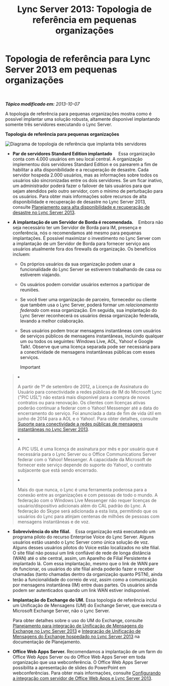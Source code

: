 ﻿---
title: 'Lync Server 2013: Topologia de referência em pequenas organizações '
TOCTitle: 'Topologia de referência em pequenas organizações '
ms:assetid: 0453aeee-c41f-44e6-a6e0-aaace526ca08
ms:mtpsurl: https://technet.microsoft.com/pt-br/library/Gg398095(v=OCS.15)
ms:contentKeyID: 49305717
ms.date: 05/19/2016
mtps_version: v=OCS.15
ms.translationtype: HT
---

# Topologia de referência para Lync Server 2013 em pequenas organizações

 

_**Tópico modificado em:** 2013-10-07_

A topologia de referência para pequenas organizações mostra como é possível implantar uma solução robusta, altamente disponível implantando somente três servidores executando o Lync Server.

**Topologia de referência para pequenas organizações**

![Diagrama de topologia de referência que implanta três servidores](images/Gg398095.25196d0d-dd07-451b-83ba-94c0ddf59030(OCS.15).jpg "Diagrama de topologia de referência que implanta três servidores")

  - **Par de servidores Standard Edition implantado**     Essa organização conta com 4.000 usuários em seu local central. A organização implementou dois servidores Standard Edition e os parearem a fim de habilitar a alta disponibilidade e a recuperação de desastre. Cada servidor hospeda 2.000 usuários, mas as informações sobre todos os usuários são sincronizadas entre os dois servidores. Se um ficar inativo, um administrador poderá fazer o failover de tais usuários para que sejam atendidos pelo outro servidor, com o mínimo de perturbação para os usuários. Para obter mais informações sobre recursos de alta disponibilidade e recuperação de desastre no Lync Server 2013, consulte [Planejamento para alta disponibilidade e recuperação de desastre no Lync Server 2013](lync-server-2013-planning-for-high-availability-and-disaster-recovery.md).

  - **A implantação de um Servidor de Borda é recomendada.**    Embora não seja necessário ter um Servidor de Borda para IM, presença e conferência, nós o recomendamos até mesmo para pequenas implantações. É possível maximizar o investimento no Lync Server com a implantação de um Servidor de Borda para fornecer serviço aos usuários atualmente fora dos firewalls da organização. Os benefícios incluem:
    
      - Os próprios usuários da sua organização podem usar a funcionalidade do Lync Server se estiverem trabalhando de casa ou estiverem viajando.
    
      - Os usuários podem convidar usuários externos a participar de reuniões.
    
      - Se você tiver uma organização de parceiro, fornecedor ou cliente que também usa o Lync Server, poderá formar um *relacionamento federado* com essa organização. Em seguida, sua implantação do Lync Server reconhecerá os usuários dessa organização federada, levando a melhor colaboração.
    
      - Seus usuários podem trocar mensagens instantâneas com usuários de serviços públicos de mensagens instantâneas, incluindo qualquer um ou todos os seguintes: Windows Live, AOL, Yahoo\! e Google Talk\!. Observe que uma licença separada pode ser necessária para a conectividade de mensagens instantâneas públicas com esses serviços.
        
        > [!IMPORTANT]  
        > <ul>        
> <li><p>A partir de 1º de setembro de 2012, a Licença de Assinatura do Usuário para conectividade a redes públicas de IM do Microsoft Lync (&quot;PIC USL&quot;) não estará mais disponível para a compra de novos contratos ou para renovação. Os clientes com licenças ativas poderão continuar a federar com o Yahoo! Messenger até a data do encerramento do serviço. Foi anunciada a data de fim de vida útil em junho de 2014 para a AOL e o Yahoo!. Para obter detalhes, consulte <a href="lync-server-2013-support-for-public-instant-messenger-connectivity.md">Suporte para conectividade a redes públicas de mensagens instantâneas no Lync Server 2013</a>.</p></li>        
> 
> <li><p>A PIC USL é uma licença de assinatura por mês e por usuário que é necessária para o Lync Server ou o Office Communications Server federar com o Yahoo! Messenger. A capacidade da Microsoft de fornecer este serviço depende do suporte do Yahoo!, o contrato subjacente que está sendo encerrado.</p></li>        
> 
> 
> <li><p>Mais do que nunca, o Lync é uma ferramenta poderosa para a conexão entre as organizações e com pessoas de todo o mundo. A federação com o Windows Live Messenger não requer licenças de usuário/dispositivo adicionais além do CAL padrão do Lync. A federação do Skype será adicionada a esta lista, permitindo que os usuários do Lync para atinjam centenas de milhões de pessoas com mensagens instantâneas e de voz.</p></li>        </ul>


  - **Sobrevivência do site filial.**    Essa organização está executando um programa piloto do recurso Enterprise Voice do Lync Server. Alguns usuários estão usando o Lync Server como única solução de voz. Alguns desses usuários pilotos do Voice estão localizados no site filial. O site filial não possui um link confiável de rede de longa distância (WAN) até o site central, assim, um Aparelho de Filial Persistente é implantado lá. Com essa implantação, mesmo que o link de WAN pare de funcionar, os usuários do site filial ainda poderão fazer e receber chamadas (tanto chamadas dentro da organização quanto PSTN), ainda terão a funcionalidade do correio de voz, assim como a comunicação por mensagens instantânea (IM) entre duas partes. Os usuários ainda podem ser autenticados quando um link WAN estiver indisponível.

  - **Implantação do Exchange do UM.** Essa topologia de referência inclui um Unificação de Mensagens (UM) do Exchange Server, que executa o Microsoft Exchange Server, não o Lync Server.
    
    Para obter detalhes sobre o uso do UM do Exchange, consulte [Planejamento para integração de Unificação de Mensagens do Exchange no Lync Server 2013](lync-server-2013-planning-for-exchange-unified-messaging-integration.md) e [Integração de Unificação de Mensagens do Exchange hospedado no Lync Server 2013](lync-server-2013-hosted-exchange-unified-messaging-integration.md) na documentação de Planejamento.

  - **Office Web Apps Server.** Recomendamos a implantação de um farm do Office Web Apps Server ou do Office Web Apps Server em toda organização que usa webconferência. O Office Web Apps Server possibilita a apresentação de slides do PowerPoint em webconferências. Para obter mais informações, consulte [Configurando a integração com servidor de Office Web Apps e Lync Server 2013](lync-server-2013-enabling-office-web-apps-server-and-lync-server-2013.md).

